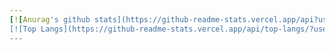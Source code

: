 ```yaml
---
[![Anurag's github stats](https://github-readme-stats.vercel.app/api?username=elinordin&show_icons=true&theme=radical)](https://github.com/anuraghazra/github-readme-stats)
[![Top Langs](https://github-readme-stats.vercel.app/api/top-langs/?username=elinordin&layout=compact&theme=radical)](https://github.com/anuraghazra/github-readme-stats)
---
```

